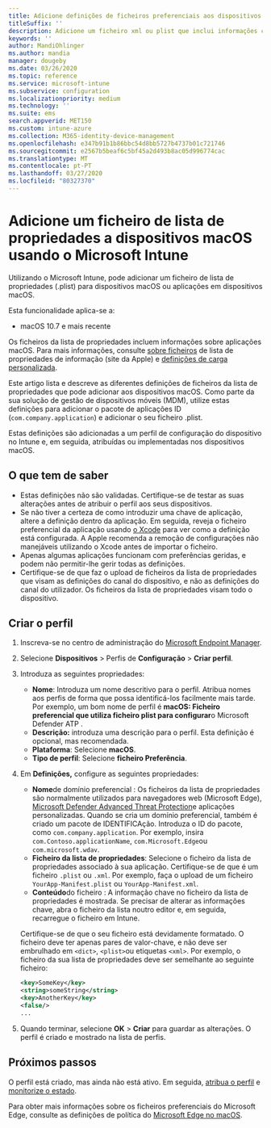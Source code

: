 ```yaml
---
title: Adicione definições de ficheiros preferenciais aos dispositivos macOS no Microsoft Intune - Azure / Microsoft Docs
titleSuffix: ''
description: Adicione um ficheiro xml ou plist que inclui informações chave sobre a sua aplicação. Utilize um perfil de configuração de ficheiro preferencial para alterar as informações chave no ficheiro da lista de propriedades e atribuí-la aos seus dispositivos macOS.
keywords: ''
author: MandiOhlinger
ms.author: mandia
manager: dougeby
ms.date: 03/26/2020
ms.topic: reference
ms.service: microsoft-intune
ms.subservice: configuration
ms.localizationpriority: medium
ms.technology: ''
ms.suite: ems
search.appverid: MET150
ms.custom: intune-azure
ms.collection: M365-identity-device-management
ms.openlocfilehash: e347b91b1b86bbc54d8bb5727b4737b01c721746
ms.sourcegitcommit: e2567b5beaf6c5bf45a2d493b8ac05d996774cac
ms.translationtype: MT
ms.contentlocale: pt-PT
ms.lasthandoff: 03/27/2020
ms.locfileid: "80327370"
---
```

# <a name="add-a-property-list-file-to-macos-devices-using-microsoft-intune"></a>Adicione um ficheiro de lista de propriedades a dispositivos macOS usando o Microsoft Intune

Utilizando o Microsoft Intune, pode adicionar um ficheiro de lista de propriedades (.plist) para dispositivos macOS ou aplicações em dispositivos macOS.

Esta funcionalidade aplica-se a:

- macOS 10.7 e mais recente

Os ficheiros da lista de propriedades incluem informações sobre aplicações macOS. Para mais informações, consulte [sobre ficheiros](https://developer.apple.com/library/archive/documentation/General/Reference/InfoPlistKeyReference/Articles/AboutInformationPropertyListFiles.html) de lista de propriedades de informação (site da Apple) e [definições de carga personalizada](https://support.apple.com/guide/mdm/custom-mdm9abbdbe7/1/web/1).

Este artigo lista e descreve as diferentes definições de ficheiros da lista de propriedades que pode adicionar aos dispositivos macOS. Como parte da sua solução de gestão de dispositivos móveis (MDM), utilize estas definições para adicionar o pacote de aplicações ID (`com.company.application`) e adicionar o seu ficheiro .plist.

Estas definições são adicionadas a um perfil de configuração do dispositivo no Intune e, em seguida, atribuídas ou implementadas nos dispositivos macOS.

## <a name="what-you-need-to-know"></a>O que tem de saber

- Estas definições não são validadas. Certifique-se de testar as suas alterações antes de atribuir o perfil aos seus dispositivos.
- Se não tiver a certeza de como introduzir uma chave de aplicação, altere a definição dentro da aplicação. Em seguida, reveja o ficheiro preferencial da aplicação usando [o Xcode](https://developer.apple.com/xcode/) para ver como a definição está configurada. A Apple recomenda a remoção de configurações não manejáveis utilizando o Xcode antes de importar o ficheiro.
- Apenas algumas aplicações funcionam com preferências geridas, e podem não permitir-lhe gerir todas as definições.
- Certifique-se de que faz o upload de ficheiros da lista de propriedades que visam as definições do canal do dispositivo, e não as definições do canal do utilizador. Os ficheiros da lista de propriedades visam todo o dispositivo.

## <a name="create-the-profile"></a>Criar o perfil

1. Inscreva-se no centro de administração do [Microsoft Endpoint Manager](https://go.microsoft.com/fwlink/?linkid=2109431).

2. Selecione **Dispositivos** > Perfis de **Configuração** > **Criar perfil**.
3. Introduza as seguintes propriedades:

   - **Nome**: Introduza um nome descritivo para o perfil. Atribua nomes aos perfis de forma que possa identificá-los facilmente mais tarde. Por exemplo, um bom nome de perfil é **macOS: Ficheiro preferencial que utiliza ficheiro plist para configurar**o Microsoft Defender ATP .
   - **Descrição:** introduza uma descrição para o perfil. Esta definição é opcional, mas recomendada.
   - **Plataforma**: Selecione **macOS**.
   - **Tipo de perfil**: Selecione **ficheiro Preferência**.

4. Em **Definições,** configure as seguintes propriedades:

    - **Nome**de domínio preferencial : Os ficheiros da lista de propriedades são normalmente utilizados para navegadores web (Microsoft Edge), [Microsoft Defender Advanced Threat Protection](https://docs.microsoft.com/windows/security/threat-protection/microsoft-defender-atp/microsoft-defender-atp-mac)e aplicações personalizadas. Quando se cria um domínio preferencial, também é criado um pacote de IDENTIFICAção. Introduza o ID do pacote, como `com.company.application`. Por exemplo, insira `com.Contoso.applicationName`, `com.Microsoft.Edge`ou `com.microsoft.wdav`.
    - **Ficheiro da lista de propriedades**: Selecione o ficheiro da lista de propriedades associado à sua aplicação. Certifique-se de que é um ficheiro `.plist` ou `.xml`. Por exemplo, faça o upload de um ficheiro `YourApp-Manifest.plist` ou `YourApp-Manifest.xml`.
    - **Conteúdo**do ficheiro : A informação chave no ficheiro da lista de propriedades é mostrada. Se precisar de alterar as informações chave, abra o ficheiro da lista noutro editor e, em seguida, recarregue o ficheiro em Intune.

    Certifique-se de que o seu ficheiro está devidamente formatado. O ficheiro deve ter apenas pares de valor-chave, e não deve ser embrulhado em `<dict>`, `<plist>`ou etiquetas `<xml>`. Por exemplo, o ficheiro da sua lista de propriedades deve ser semelhante ao seguinte ficheiro:

    ```xml
    <key>SomeKey</key>
    <string>someString</string>
    <key>AnotherKey</key>
    <false/>
    ...
    ```

5. Quando terminar, selecione **OK** > **Criar** para guardar as alterações. O perfil é criado e mostrado na lista de perfis.

## <a name="next-steps"></a>Próximos passos

O perfil está criado, mas ainda não está ativo. Em seguida, [atribua o perfil](device-profile-assign.md) e [monitorize o estado](device-profile-monitor.md).

Para obter mais informações sobre os ficheiros preferenciais do Microsoft Edge, consulte as definições de política do [Microsoft Edge no macOS](https://docs.microsoft.com/deployedge/configure-microsoft-edge-on-mac).
